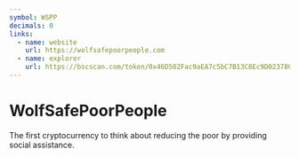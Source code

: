 ```yaml
---
symbol: WSPP
decimals: 0
links:
  - name: website
    url: https://wolfsafepoorpeople.com
  - name: explorer
    url: https://bscscan.com/token/0x46D502Fac9aEA7c5bC7B13C8Ec9D02378C33D36F
---
```


# WolfSafePoorPeople

The first cryptocurrency to think about reducing the poor by providing social assistance.
